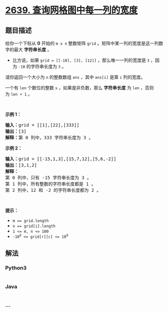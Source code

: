 # [2639. 查询网格图中每一列的宽度](https://leetcode-cn.com/problems/find-the-width-of-columns-of-a-grid)



## 题目描述

<!-- 这里写题目描述 -->

<p>给你一个下标从 <strong>0</strong>&nbsp;开始的&nbsp;<code>m x n</code>&nbsp;整数矩阵&nbsp;<code>grid</code>&nbsp;。矩阵中某一列的宽度是这一列数字的最大 <strong>字符串长度</strong>&nbsp;。</p>

<ul>
	<li>比方说，如果&nbsp;<code>grid = [[-10], [3], [12]]</code>&nbsp;，那么唯一一列的宽度是&nbsp;<code>3</code>&nbsp;，因为&nbsp;<code>-10</code>&nbsp;的字符串长度为&nbsp;<code>3</code>&nbsp;。</li>
</ul>

<p>请你返回一个大小为 <code>n</code>&nbsp;的整数数组&nbsp;<code>ans</code>&nbsp;，其中&nbsp;<code>ans[i]</code>&nbsp;是第&nbsp;<code>i</code>&nbsp;列的宽度。</p>

<p>一个有 <code>len</code>&nbsp;个数位的整数 <code>x</code>&nbsp;，如果是非负数，那么&nbsp;<strong>字符串</strong><strong>长度</strong>&nbsp;为&nbsp;<code>len</code>&nbsp;，否则为&nbsp;<code>len + 1</code>&nbsp;。</p>

<p>&nbsp;</p>

<p><strong>示例 1：</strong></p>

<pre><b>输入：</b>grid = [[1],[22],[333]]
<b>输出：</b>[3]
<b>解释：</b>第 0 列中，333 字符串长度为 3 。
</pre>

<p><strong>示例 2：</strong></p>

<pre><b>输入：</b>grid = [[-15,1,3],[15,7,12],[5,6,-2]]
<b>输出：</b>[3,1,2]
<b>解释：</b>
第 0 列中，只有 -15 字符串长度为 3 。
第 1 列中，所有整数的字符串长度都是 1 。
第 2 列中，12 和 -2 的字符串长度都为 2 。
</pre>

<p>&nbsp;</p>

<p><strong>提示：</strong></p>

<ul>
	<li><code>m == grid.length</code></li>
	<li><code>n == grid[i].length</code></li>
	<li><code>1 &lt;= m, n &lt;= 100 </code></li>
	<li><code>-10<sup>9</sup> &lt;= grid[r][c] &lt;= 10<sup>9</sup></code></li>
</ul>


## 解法

<!-- 这里可写通用的实现逻辑 -->

<!-- tabs:start -->

### **Python3**

<!-- 这里可写当前语言的特殊实现逻辑 -->

```python

```

### **Java**

<!-- 这里可写当前语言的特殊实现逻辑 -->

```java

```

### **...**

```

```

<!-- tabs:end -->

